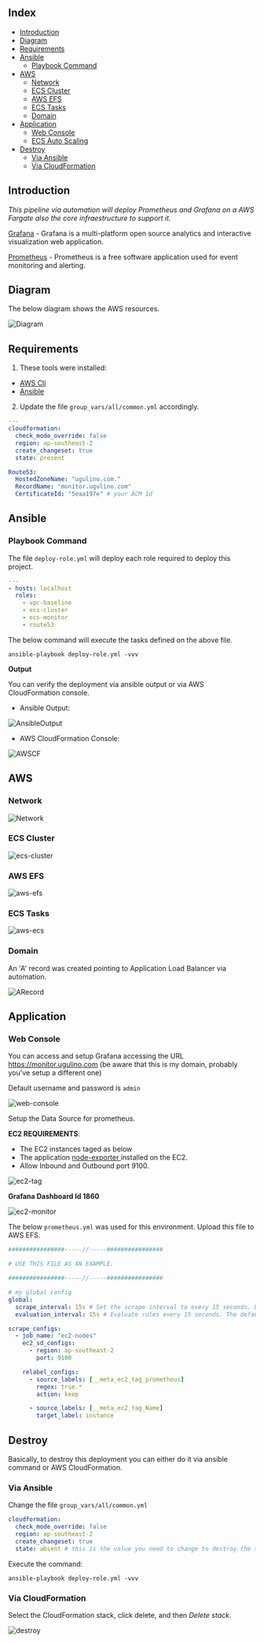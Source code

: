 ## Index

- [Introduction](#introduction)
- [Diagram](#diagram)
- [Requirements](#requirements)
- [Ansible](#ansible)
  - [Playbook Command](#playbook-command)
- [AWS](#aws)
  - [Network](#network)
  - [ECS Cluster](#ecs-cluster)
  - [AWS EFS](#aws-efs)
  - [ECS Tasks](#ecs-tasks)
  - [Domain](#domain)
- [Application](#application)
  - [Web Console](#web-console)
  - [ECS Auto Scaling](#ecs-auto-scaling)
- [Destroy](#destroy)
  - [Via Ansible](#via-ansible)
  - [Via CloudFormation](#via-cloudformation)

## Introduction

_This pipeline via automation will deploy Prometheus and Grafana on a AWS Fargate also the core infraestructure to support it._

<a href="https://grafana.com">Grafana</a> - Grafana is a multi-platform open source analytics and interactive visualization web application.

<a href="https://prometheus.io/docs/introduction/overview/">Prometheus</a> - Prometheus is a free software application used for event monitoring and alerting.

## Diagram

The below diagram shows the AWS resources.

![Diagram](./img/diagram.png)

## Requirements

1. These tools were installed:

- <a href="https://docs.aws.amazon.com/cli/latest/userguide/cli-chap-install.html">AWS Cli</a>
- <a href="https://docs.ansible.com/ansible/latest/installation_guide/intro_installation.html#installing-ansible-on-macos">Ansible</a>

2. Update the file `group_vars/all/common.yml` accordingly.

```yaml
---
cloudformation:
  check_mode_override: false
  region: ap-southeast-2
  create_changeset: true
  state: present

Route53:
  HostedZoneName: "ugulino.com."
  RecordName: "monitor.ugulino.com"
  CertificateId: "5eaa197e" # your ACM Id
```

## Ansible

### Playbook Command

The file `deploy-role.yml` will deploy each role required to deploy this project.

```yaml
---
- hosts: localhost
  roles:
    - vpc-baseline
    - ecs-cluster
    - ecs-monitor
    - route53
```

The below command will execute the tasks defined on the above file.

```
ansible-playbook deploy-role.yml -vvv
```

**Output**

You can verify the deployment via ansible output or via AWS CloudFormation console.

- Ansible Output:

![AnsibleOutput](./img/ansible-output.png)

- AWS CloudFormation Console:

![AWSCF](./img/Aws-CF-output.png)

## AWS

### Network

![Network](./img/aws-network.png)

### ECS Cluster

![ecs-cluster](./img/aws-ecs-cluster.png)

### AWS EFS

![aws-efs](./img/aws-efs.png)

### ECS Tasks

![aws-ecs](./img/aws-ecs.png)

### Domain

An 'A' record was created pointing to Application Load Balancer via automation.

![ARecord](./img/ARecord.png)

## Application

### Web Console

You can access and setup Grafana accessing the URL https://monitor.ugulino.com (be aware that this is my domain, probably you've setup a different one)

Default username and password is `admin`

![web-console](./img/web-console.png)

Setup the Data Source for prometheus.

**EC2 REQUIREMENTS**:

- The EC2 instances taged as below
- The application <a href="https://prometheus.io/docs/guides/node-exporter/">node-exporter </a> installed on the EC2.
- Allow Inbound and Outbound port 9100.

![ec2-tag](./img/ec2-tag.png)

**Grafana Dashboard Id 1860**

![ec2-monitor](./img/ec2-monitor.png)

The below `prometheus.yml` was used for this environment. Upload this file to AWS EFS.

```yaml
################-----//-----################

# USE THIS FILE AS AN EXAMPLE.

################-----//-----################

# my global config
global:
  scrape_interval: 15s # Set the scrape interval to every 15 seconds. Default is every 1 minute.
  evaluation_interval: 15s # Evaluate rules every 15 seconds. The default is every 1 minute.

scrape_configs:
  - job_name: "ec2-nodes"
    ec2_sd_configs:
      - region: ap-southeast-2
        port: 9100

    relabel_configs:
      - source_labels: [__meta_ec2_tag_prometheus]
        regex: true.*
        action: keep

      - source_labels: [__meta_ec2_tag_Name]
        target_label: instance
```

## Destroy

Basically, to destroy this deployment you can either do it via ansible command or AWS CloudFormation.

### Via Ansible

Change the file `group_vars/all/common.yml`

```yaml
cloudformation:
  check_mode_override: false
  region: ap-southeast-2
  create_changeset: true
  state: absent # this is the value you need to change to destroy the stacks
```

Execute the command:

```
ansible-playbook deploy-role.yml -vvv
```

### Via CloudFormation

Select the CloudFormation stack, click delete, and then _Delete stack_.

![destroy](./img/destroy.png)
